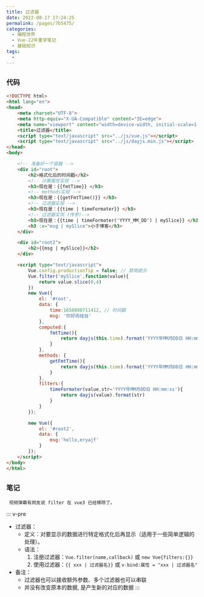 ```yaml
---
title: 过滤器
date: 2022-08-17 17:24:25
permalink: /pages/7b5475/
categories:
  - 编程世界
  - Vue-22年重学笔记
  - 基础知识
tags:
  -
---
```


## ` 代码 `

```html
<!DOCTYPE html>
<html lang="en">
<head>
    <meta charset="UTF-8">
    <meta http-equiv="X-UA-Compatible" content="IE=edge">
    <meta name="viewport" content="width=device-width, initial-scale=1.0">
    <title>过滤器</title>
    <script type="text/javascript" src="../js/vue.js"></script>
    <script type="text/javascript" src="../js/dayjs.min.js"></script>
</head>
<body>

    <!-- 准备好一个容器 -->
    <div id="root">
        <h2>格式化后的时间戳</h2>
        <!-- 计算属性实现 -->
        <h3>现在是：{{fmtTime}} </h3>
        <!-- methods实现 -->
        <h3>现在是：{{getFmtTime()}} </h3>
        <!-- 过滤器实现 -->
        <h3>现在是：{{time | timeFormater}} </h3>
        <!-- 过滤器实现 (传参)-->
        <h3>现在是：{{time | timeFormater('YYYY_MM_DD') | mySlice}} </h3>
        <h3 :x="msg | mySlice">小于博客</h3>
    </div>

    <div id="root2">
        <h2>{{msg | mySlice}}</h2>
    </div>

    <script type="text/javascript">
        Vue.config.productionTip = false; // 禁用提示
        Vue.filter('mySlice',function(value){
            return value.slice(0,4)
        })
        new Vue({
            el: '#root',
            data: {
                time:1658808711412, // 时间戳
                msg: '你好尚硅谷'
            },
            computed:{
                fmtTime(){
                    return dayjs(this.time).format('YYYY年MM月DD日 HH:mm:ss')
                }
            },
            methods: {
                getFmtTime(){
                    return dayjs(this.time).format('YYYY年MM月DD日 HH:mm:ss')
                }
            },
            filters:{
                timeFormater(value,str='YYYY年MM月DD日 HH:mm:ss'){
                    return dayjs(value).format(str)
                }
            }
        });

        new Vue({
            el: '#root2',
            data: {
                msg:'hello,eryajf'
            }
        });
    </script>
</body>
</html>
```

## ` 笔记 `

` 视频弹幕有网友说 filter 在 vue3 已经移除了。`

::: v-pre
- 过滤器：
  - 定义：对要显示的数据进行特定格式化后再显示（适用于一些简单逻辑的处理）。
  - 语法：
    1.  注册过滤器：`Vue.filter(name,callback)` 或 `new Vue{filters:{}}`
    2.  使用过滤器：`{{ xxx | 过滤器名}}`  或  `v-bind:属性 = "xxx | 过滤器名"`
- 备注：
  - 过滤器也可以接收额外参数、多个过滤器也可以串联
  - 并没有改变原本的数据, 是产生新的对应的数据
:::
